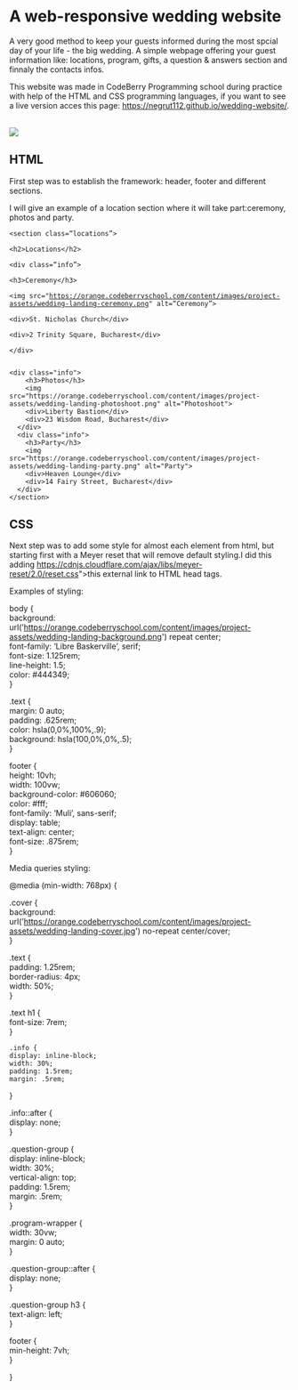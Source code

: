 # A web-responsive wedding website 

<p>A very good method to keep your guests informed during the most spcial day of your life - the big wedding. A simple webpage offering your guest information like: locations, program, gifts, a question &amp; answers section and finnaly the contacts infos.</p>

<p>This website was made in CodeBerry Programming  school during practice with help of the HTML and CSS programming languages, if you want to see a live version acces this page: <a href="https://negrut112.github.io/wedding-website/">https://negrut112.github.io/wedding-website/</a>.</p>
    
<br>
    
<img src="https://i.imgur.com/ILXmTcU.png">

## HTML

<p>First step was to establish the framework: header, footer and different sections.</p>
<p>I will give an example of a location section where it will take part:ceremony, photos and party.</p>

<pre><code>&lt;section class=“locations”&gt;<br>
&lt;h2&gt;Locations&lt;/h2&gt;<br>
&lt;div class=“info”&gt;<br>
&lt;h3&gt;Ceremony&lt;/h3&gt;<br>
&lt;img src=&quot;<a href="https://orange.codeberryschool.com/content/images/project-assets/wedding-landing-ceremony.png">https://orange.codeberryschool.com/content/images/project-assets/wedding-landing-ceremony.png</a>&quot; alt=“Ceremony”&gt;<br>
&lt;div&gt;St. Nicholas Church&lt;/div&gt;<br>
&lt;div&gt;2 Trinity Square, Bucharest&lt;/div&gt;<br>
&lt;/div&gt;</p>
&lt;div class=&quot;info&quot;&gt;
    &lt;h3&gt;Photos&lt;/h3&gt;
    &lt;img src=&quot;https://orange.codeberryschool.com/content/images/project-assets/wedding-landing-photoshoot.png&quot; alt=&quot;Photoshoot&quot;&gt;
    &lt;div&gt;Liberty Bastion&lt;/div&gt;
    &lt;div&gt;23 Wisdom Road, Bucharest&lt;/div&gt;
  &lt;/div&gt;
  &lt;div class=&quot;info&quot;&gt;
    &lt;h3&gt;Party&lt;/h3&gt;
    &lt;img src=&quot;https://orange.codeberryschool.com/content/images/project-assets/wedding-landing-party.png&quot; alt=&quot;Party&quot;&gt;
    &lt;div&gt;Heaven Lounge&lt;/div&gt;
    &lt;div&gt;14 Fairy Street, Bucharest&lt;/div&gt;
  &lt;/div&gt;
&lt;/section&gt;
</code></pre>

## CSS

<p>Next step was to add some style for almost each element from html, but starting first with a Meyer reset that will remove default styling.I did this adding <a href="https://cdnjs.cloudflare.com/ajax/libs/meyer-reset/2.0/reset.css">https://cdnjs.cloudflare.com/ajax/libs/meyer-reset/2.0/reset.css</a>&quot;&gt;this external link to HTML head tags.</p>

<p>Examples of styling:</p>

<p>body {<br>
background: url(’<a href="https://orange.codeberryschool.com/content/images/project-assets/wedding-landing-background.png">https://orange.codeberryschool.com/content/images/project-assets/wedding-landing-background.png</a>') repeat center;<br>
font-family: ‘Libre Baskerville’, serif;<br>
font-size: 1.125rem;<br>
line-height: 1.5;<br>
color: #444349;<br>
}</p>
<p>.text {<br>
margin: 0 auto;<br>
padding: .625rem;<br>
color: hsla(0,0%,100%,.9);<br>
background: hsla(100,0%,0%,.5);<br>
}</p>
<p>footer {<br>
height: 10vh;<br>
width: 100vw;<br>
background-color: #606060;<br>
color: #fff;<br>
font-family: ‘Muli’, sans-serif;<br>
display: table;<br>
text-align: center;<br>
font-size: .875rem;<br>
}</p>
<p>Media queries styling:</p>
<p>@media (min-width: 768px) {</p>
<p>.cover {<br>
background: url(’<a href="https://orange.codeberryschool.com/content/images/project-assets/wedding-landing-cover.jpg">https://orange.codeberryschool.com/content/images/project-assets/wedding-landing-cover.jpg</a>') no-repeat center/cover;<br>
}</p>
<p>.text {<br>
padding: 1.25rem;<br>
border-radius: 4px;<br>
width: 50%;<br>
}</p>
<p>.text h1 {<br>
font-size: 7rem;<br>
}</p>
<pre><code>.info {
display: inline-block;
width: 30%;
padding: 1.5rem;
margin: .5rem;
</code></pre>
<p>}</p>
<p>.info::after {<br>
display: none;<br>
}</p>
<p>.question-group {<br>
display: inline-block;<br>
width: 30%;<br>
vertical-align: top;<br>
padding: 1.5rem;<br>
margin: .5rem;<br>
}</p>
<p>.program-wrapper {<br>
width: 30vw;<br>
margin: 0 auto;<br>
}</p>
<p>.question-group::after {<br>
display: none;<br>
}</p>
<p>.question-group h3 {<br>
text-align: left;<br>
}</p>
<p>footer {<br>
min-height: 7vh;<br>
}</p>
<p>}</p>
